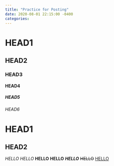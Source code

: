 ```yaml
---
title: "Practice for Posting"
date: 2020-08-01 22:15:00 -0400
categories:
---
```


# HEAD1
## HEAD2
### HEAD3
#### HEAD4
##### HEAD5
###### HEAD6

HEAD1
=====
HEAD2
-----

*HELLO* _HELLO_
**HELLO** __HELLO__
**_HELLO_**
~~HELLO~~
<u>HELLO</u>

